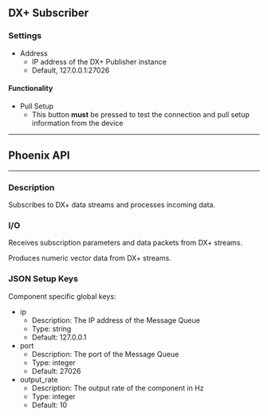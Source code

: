 ## DX+ Subscriber
### Settings
- Address
  - IP address of the DX+ Publisher instance
  - Default, 127.0.0.1:27026

#### Functionality
- Pull Setup
  - This button **must** be pressed to test the connection and pull setup information from the device
___
## Phoenix API
___
### Description

Subscribes to DX+ data streams and processes incoming data.

### I/O

Receives subscription parameters and data packets from DX+ streams.

Produces numeric vector data from DX+ streams.

### JSON Setup Keys

Component specific global keys:
- ip
  - Description: The IP address of the Message Queue
  - Type: string
  - Default: 127.0.0.1
- port
  - Description: The port of the Message Queue
  - Type: integer
  - Default: 27026
- output_rate
  - Description: The output rate of the component in Hz
  - Type: integer
  - Default: 10
